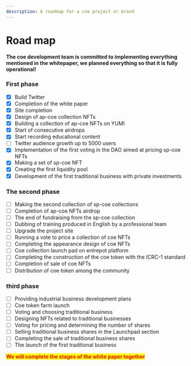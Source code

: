 ```yaml
---
description: A roadmap for a coe project or brand
---
```


# Road map

**The coe development team is committed to implementing everything mentioned in the whitepaper, we planned everything so that it is fully operational!**

### First phase

* [x] Build Twitter
* [x] Completion of the white paper
* [x] Site completion
* [x] Design of ap-coe collection NFTs
* [x] Building a collection of ap-coe NFTs on YUMI
* [x] Start of consecutive airdrops
* [x] Start recording educational content
* [ ] Twitter audience growth up to 5000 users
* [x] Implementation of the first voting in the DAO aimed at pricing sp-coe NFTs
* [x] Making a set of sp-coe NFT
* [x] Creating the first liquidity pool
* [x] Development of the first traditional business with private investments

### The second phase

* [ ] Making the second collection of sp-coe collections
* [ ] Completion of ap-coe NFTs airdrop
* [ ] The end of fundraising from the sp-coe collection
* [ ] Dubbing of training produced in English by a professional team
* [ ] Upgrade the project site
* [ ] Running a vote to price a collection of coe NFTs
* [ ] Completing the appearance design of coe NFTs
* [ ] Coe collection launch pad on entrepot platform
* [ ] Completing the construction of the coe token with the ICRC-1 standard
* [ ] Completion of sale of coe NFTs
* [ ] Distribution of coe token among the community

### third phase

* [ ] Providing industrial business development plans
* [ ] Coe token farm launch
* [ ] Voting and choosing traditional business
* [ ] Designing NFTs related to traditional businesses
* [ ] Voting for pricing and determining the number of shares
* [ ] Selling traditional business shares in the Launchpad section
* [ ] Completing the sale of traditional business shares
* [ ] The launch of the first traditional business

<mark style="color:red;">**We will complete the stages of the white paper together**</mark>
